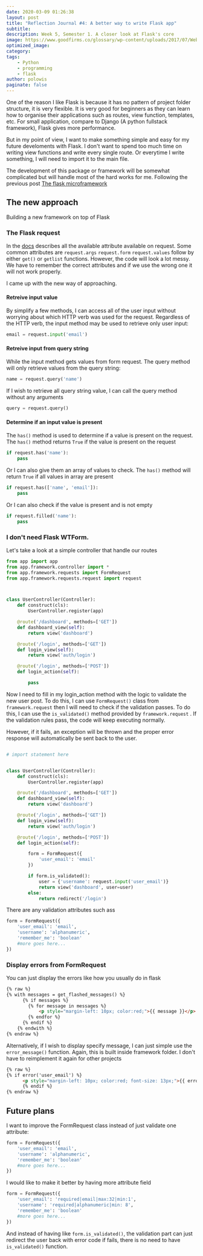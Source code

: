 ```yaml
---
date: 2020-03-09 01:26:38
layout: post
title: "Reflection Journal #4: A better way to write Flask app"
subtitle:
description: Week 5, Semester 1. A closer look at Flask's core
image: https://www.goodfirms.co/glossary/wp-content/uploads/2017/07/Web-Framework.png
optimized_image:
category:
tags:
    - Python
    - programming
    - flask
author: polowis
paginate: false
---
```


One of the reason I like Flask is because it has no pattern of project folder structure, it is very flexible. It is very good for beginners as they can learn how to organise their applications such as routes, view function, templates, etc. For small application, compare to Django (A python fullstack framework), Flask gives more performance. 

But in my point of view, I want to make something simple and easy for my future develoments with Flask. I don't want to spend too much time on writing view functions and write every single route. Or everytime I write something, I will need to import it to the main file. 

The development of this package or framework will be somewhat complicated but will handle most of the hard works for me. Following the previous post [The flask microframework](https://polowis.netlify.com/reflection-journal-2-the-flask-microframework/)

## The new approach

Building a new framework on top of Flask

### The Flask request

In the [docs](https://flask.palletsprojects.com/api/#flask.Request) describes all the available attribute available on request. Some common attributes are ```request.args``` ```request.form``` ```request.values``` follow by either ```get()``` or ```getlist``` functions. However, the code will look a lot messy. We have to remember the correct attributes and if we use the wrong one it will not work properly.

I came up with the new way of approaching. 

#### Retreive input value

By simplify a few methods, I can access all of the user input without worrying about which HTTP verb was used for the request. Regardless of the HTTP verb, the input method may be used to retrieve only user input:

```python
email = request.input('email')
```
#### Retreive input from query string
While the input method gets values from form request. The query method will only retrieve values from the query string:

```python
name = request.query('name')
```

If I wish to retrieve all query string value, I can call the query method without any arguments
```python
query = request.query()
```

#### Determine if an input value is present
The ```has()``` method is used to determine if a value is present on the request. The ```has()``` method returns ```True``` if the value is present on the request

```python
if request.has('name'):
    pass
```
Or I can also give them an array of values to check. The ```has()``` method will return ```True``` if all values in array are present

```python
if request.has(['name', 'email']):
    pass
```

Or I can also check if the value is present and is not empty
```python
if request.filled('name'):
    pass
```

### I don't need Flask WTForm.

Let's take a look at a simple controller that handle our routes

```py
from app import app
from app.framework.controller import *
from app.framework.requests import FormRequest
from app.framework.requests.request import request



class UserController(Controller):
    def construct(cls):
        UserController.register(app)

    @route('/dashboard', methods=['GET'])
    def dashboard_view(self):
        return view('dashboard')

    @route('/login', methods=['GET'])
    def login_view(self):
        return view('auth/login')

    @route('/login', methods=['POST'])
    def login_action(self):

        pass
```

Now I need to fill in my login_action method with the logic to validate the new user post. To do this, I can use ```FormRequest()``` class from ```framework.request``` then I will need to check if the validation passes. To do this, I can use the ```is_validated()``` method provided by ```framework.request``` . If the validation rules pass, the code will keep executing normally. 

However, if it fails, an exception will be thrown and the proper error response will automatically be sent back to the user.

```py

# import statement here


class UserController(Controller):
    def construct(cls):
        UserController.register(app)

    @route('/dashboard', methods=['GET'])
    def dashboard_view(self):
        return view('dashboard')

    @route('/login', methods=['GET'])
    def login_view(self):
        return view('auth/login')

    @route('/login', methods=['POST'])
    def login_action(self):

        form = FormRequest({
            'user_email': 'email'
        })

        if form.is_validated():
            user = {'username': request.input('user_email')}
            return view('dashboard', user=user)
        else:
            return redirect('/login')
```
There are any validation attributes such ass
```py
form = FormRequest({
    'user_email': 'email',
    'username': 'alphanumeric',
    'remember_me': 'boolean'
    #more goes here...
})
```
### Display errors from FormRequest

You can just display the errors like how you usually do in flask
```html
{% raw %}
{% with messages = get_flashed_messages() %}
      {% if messages %}
        {% for message in messages %}
            <p style="margin-left: 10px; color:red;">{{ message }}</p>
        {% endfor %}
      {% endif %}
    {% endwith %}
{% endraw %}
```
Alternatively, if I wish to display specify message, I can just simple use the ``` error_message()``` function. Again, this is built inside framework folder. I don't have to reimplement it again for other projects

```html
{% raw %}
{% if error('user_email') %}
      <p style="margin-left: 10px; color:red; font-size: 13px;">{{ error_message('user_email')}}</p>
      {% endif %}
{% endraw %}
```
## Future plans

I want to improve the FormRequest class instead of just validate one attribute: 

```py
form = FormRequest({
    'user_email': 'email',
    'username': 'alphanumeric',
    'remember_me': 'boolean'
    #more goes here...
})
```

I would like to make it better by having more attribute field
```py
form = FormRequest({
    'user_email': 'required|email|max:32|min:1',
    'username': 'required|alphanumeric|min: 8',
    'remember_me': 'boolean'
    #more goes here...
})
```

And instead of having like ```form.is_validated()```, the validation part can just redirect the user back with error code if fails, there is no need to have ```is_validated()``` function. 